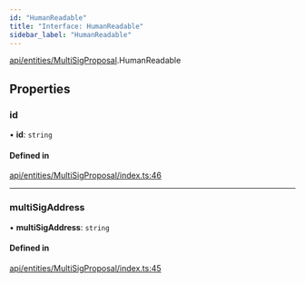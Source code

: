 ```yaml
---
id: "HumanReadable"
title: "Interface: HumanReadable"
sidebar_label: "HumanReadable"
---
```


[api/entities/MultiSigProposal](../../../../../modules/API/Entities/MultiSigProposal/MultiSigProposal.md).HumanReadable

## Properties

### id

• **id**: `string`

#### Defined in

[api/entities/MultiSigProposal/index.ts:46](https://github.com/PolymeshAssociation/polymesh-sdk/blob/c53723bab/src/api/entities/MultiSigProposal/index.ts#L46)

___

### multiSigAddress

• **multiSigAddress**: `string`

#### Defined in

[api/entities/MultiSigProposal/index.ts:45](https://github.com/PolymeshAssociation/polymesh-sdk/blob/c53723bab/src/api/entities/MultiSigProposal/index.ts#L45)
